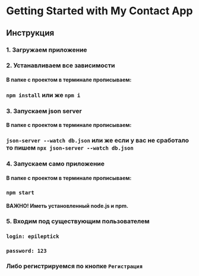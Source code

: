 # Getting Started with My Contact App

## Инструкция

### 1. Загружаем приложение
### 2. Устанавливаем все зависимости
#### В папке с проектом в терминале прописываем:
### `npm install` или же `npm i`

### 3. Запускаем json server
#### В папке с проектом в терминале прописываем:
### `json-server --watch db.json` или же если у вас не сработало то пишем `npx json-server --watch db.json`

### 4. Запускаем само приложение
#### В папке с проектом в терминале прописываем:
### `npm start`

#### ВАЖНО! Иметь установленный node.js и npm. 

### 5. Входим под существующим пользователем
### `login: epileptick`
### `password: 123`
### Либо регистрируемся по кнопке `Регистрация`

